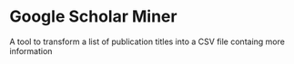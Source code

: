 # Google Scholar Miner
A tool to transform a list of publication titles into a CSV file containg more information
